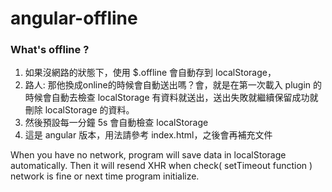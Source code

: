 angular-offline
===================
### What's offline ?

1. 如果沒網路的狀態下，使用 $.offline 會自動存到 localStorage，
2. 路人: 那他換成online的時候會自動送出嗎？會，就是在第一次載入 plugin 的時候會自動去檢查 localStorage 有資料就送出，送出失敗就繼續保留成功就刪除 localStorage 的資料。
3. 然後預設每一分鐘 5s 會自動檢查 localStorage
4. 這是 angular 版本，用法請參考 index.html，之後會再補充文件

When you have no network, program will save data in localStorage automatically. Then it will resend XHR when check( setTimeout function ) network is fine or next time program initialize.


